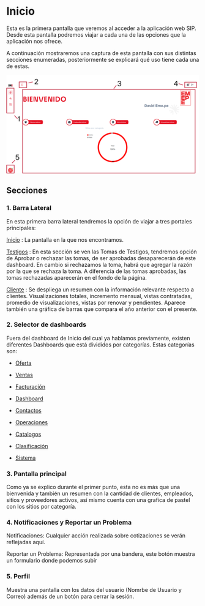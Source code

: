 # Inicio

Esta es la primera pantalla que veremos al acceder a la aplicación web SIP. Desde esta pantalla podremos viajar a cada una de las opciones que la aplicación nos ofrece.

A continuación mostraremos una captura de esta pantalla con sus distintas secciones enumeradas, posteriormente se explicará qué uso tiene cada una de estas.

![mainDashboard](../assets/inicioEnum.png)

## Secciones

### 1. Barra Lateral 

En esta primera barra lateral tendremos la opción de viajar a tres portales principales:

<a href="../../portales/inicio/">Inicio</a> : La pantalla en la que nos encontramos.

<a href="../../portales/testigos/">Testigos</a> : En esta sección se ven las Tomas de Testigos, tendremos opción de Aprobar o rechazar las tomas, de ser aprobadas desaparecerán de este dashboard. En cambio si rechazamos la toma, habrá que agregar la razón por la que se rechaza la toma. A diferencia de las tomas aprobadas, las tomas rechazadas aparecerán en el fondo de la página.

<a href="../../portales/cliente/">Cliente</a> : Se despliega un resumen con la información relevante respecto a clientes. Visualizaciones totales, incremento mensual, vistas contratadas, promedio de visualizaciones, vistas por renovar y pendientes. Aparece también una gráfica de barras que compara el año anterior con el presente.

### 2. Selector de dashboards

Fuera del dashboard de Inicio del cual ya hablamos previamente, existen diferentes Dashboards que está divididos por categorías. Estas categorías son:

- <a href="../../oferta/sitios/">Oferta</a> 

- <a href="../../ventas/analisis/">Ventas</a>

- <a href="../../facturacion/solicitud/">Facturación</a>

- <a href="../../dashboard/comercial/">Dashboard</a>

- <a href="../../contactos/clientes/">Contactos</a>

- <a href="../../operaciones/empleados/">Operaciones</a>

- <a href="../../catalogos/sectores/">Catalogos</a>

- <a href="../../clasificacion/plataformas/">Clasificación</a>

- <a href="../../sistema/config/">Sistema</a>

### 3. Pantalla principal
Como ya se explico durante el primer punto, esta no es más que una bienvenida y también un resumen con la cantidad de clientes, empleados, sitios y proveedores activos, así mismo cuenta con una grafica de pastel con los sitios por categoría.

### 4. Notificaciones y Reportar un Problema

Notificaciones: Cualquier acción realizada sobre cotizaciones se verán reflejadas aquí.

Reportar un Problema: Representada por una bandera, este botón muestra un formulario donde podemos subir

### 5. Perfil 

Muestra una pantalla con los datos del usuario (Nomrbe de Usuario y Correo) además de un botón para cerrar la sesión.